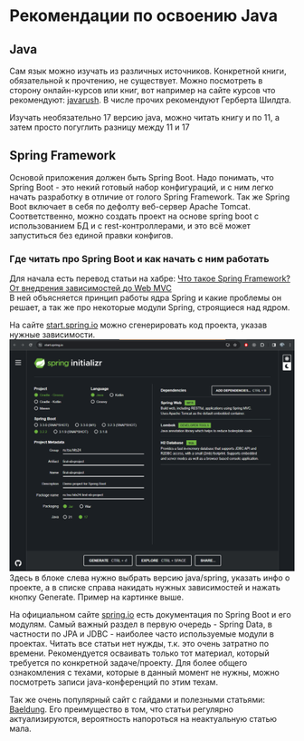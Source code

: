 # Рекомендации по освоению Java

## Java

Сам язык можно изучать из различных источников. Конкретной книги, обязательной к прочтению, не существует.
Можно посмотреть в сторону онлайн-курсов или книг, вот например на сайте курсов что рекомендуют: [javarush](https://javarush.ru/groups/posts/top-7-knig-po-java#Java-8-%D0%A0%D1%83%D0%BA%D0%BE%D0%B2%D0%BE%D0%B4%D1%81%D1%82%D0%B2%D0%BE-%D0%B4%D0%BB%D1%8F-%D0%BD%D0%B0%D1%87%D0%B8%D0%BD%D0%B0%D1%8E%D1%89%D0%B8%D1%85).
В числе прочих рекомендуют Герберта Шилдта.

Изучать необязательно 17 версию java, можно читать книгу и по 11, а затем просто погуглить разницу между 11 и 17

## Spring Framework

Основой приложения должен быть Spring Boot. Надо понимать, что Spring Boot - это некий готовый набор конфигураций,
и с ним легко начать разработку в отличие от голого Spring Framework. Так же Spring Boot включает в себя по дефолту
веб-сервер Apache Tomcat. Соответственно, можно создать проект на основе spring boot с использованием БД и с
rest-контроллерами, и это всё может запуститься без единой правки конфигов.

### Где читать про Spring Boot и как начать с ним работать

Для начала есть перевод статьи на хабре: [Что такое Spring Framework? От внедрения зависимостей до Web MVC](https://habr.com/ru/post/490586/)  
В ней объясняется принцип работы ядра Spring и какие проблемы он решает, а так же про некоторые модули Spring, строящиеся над ядром.

На сайте [start.spring.io](https://start.spring.io/) можно сгенерировать код проекта, указав нужные зависимости.  
![Test1-Image1](images/scr_sb_01.png)  
Здесь в блоке слева нужно выбрать версию java/spring, указать инфо о проекте, а в списке справа накидать нужных зависимостей
и нажать кнопку Generate. Пример на картинке выше.

На официальном сайте [spring.io](https://spring.io/projects/spring-boot) есть документация по Spring Boot и его модулям.
Самый важный раздел в первую очередь - Spring Data, в частности по JPA и JDBC - наиболее часто используемые модули в проектах.
Читать все статьи нет нужды, т.к. это очень затратно по времени. Рекомендуется осваивать только тот материал, который требуется
по конкретной задаче/проекту. Для более общего ознакомления с техами, которые в данный момент не нужны, можно посмотреть
записи java-конференций по этим техам.

Так же очень популярный сайт с гайдами и полезными статьями: [Baeldung](https://www.baeldung.com/). Его преимущество в
том, что статьи регулярно актуализируются, вероятность напороться на неактуальную статью мала.
